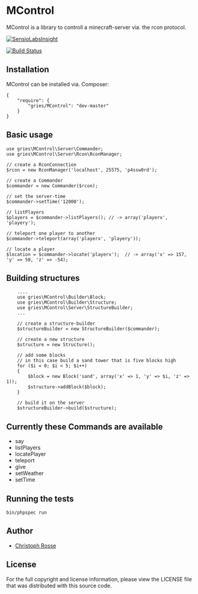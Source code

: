 MControl
========

MControl is a library to controll a minecraft-server via. the rcon protocol.

[![SensioLabsInsight](https://insight.sensiolabs.com/projects/33bb71fa-7445-42bd-a1e4-02f956b73ccc/big.png)](https://insight.sensiolabs.com/projects/33bb71fa-7445-42bd-a1e4-02f956b73ccc)

[![Build Status](https://travis-ci.org/gries/MControl.png?branch=master)](https://travis-ci.org/gries/MControl)

Installation
------------

MControl can be installed via. Composer:

    {
        "require": {
            "gries/MControl": "dev-master"
        }
    }

Basic usage
-----------
    use gries\MControl\Server\Commander;
    use gries\MControl\Server\Rcon\RconManager;

    // create a RconConnection
    $rcon = new RconManager('localhost', 25575, 'p4ssw0rd');

    // create a Commander
    $commander = new Commander($rcon);

    // set the server-time
    $commander->setTime('12000');

    // listPlayers
    $players = $commander->listPlayers(); // -> array('playerx', 'playery');

    // teleport one player to another
    $commander->teleport(array('playerx', 'playery'));

    // locate a player
    $location = $commander->locate('playerx');  // -> array('x' => 157, 'y' => 50, 'z' => -54);

Building structures
-------------------

        ....
        use gries\MControl\Builder\Block;
        use gries\MControl\Builder\Structure;
        use gries\MControl\Server\StructureBuilder;
        ...

        // create a structure-builder
        $structureBuilder = new StructureBuilder($commander);

        // create a new structure
        $structure = new Structure();

        // add some blocks
        // in this case build a sand tower that is five blocks high
        for ($i = 0; $i < 5; $i++)
        {
            $block = new Block('sand', array('x' => 1, 'y' => $i, 'z' => 1));
            $structure->addBlock($block);
        }

        // build it on the server
        $structureBuilder->build($structure);


Currently these Commands are available
--------------------------------------

- say
- listPlayers
- locatePlayer
- teleport
- give
- setWeather
- setTime


Running the tests
-----------------
    bin/phpspec run

Author
------

- [Christoph Rosse](http://twitter.com/griesx)

License
-------

For the full copyright and license information, please view the LICENSE file that was distributed with this source code.
